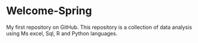 # Welcome-Spring
 My first repository on GitHub.
 This repository is a collection of data analysis using Ms excel, Sql, R and Python languages.
